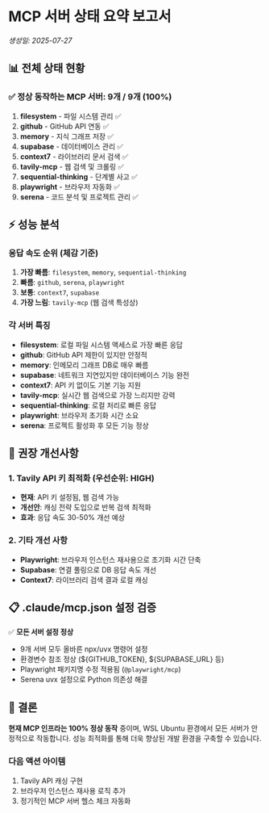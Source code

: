 # MCP 서버 상태 요약 보고서

_생성일: 2025-07-27_

## 📊 전체 상태 현황

### ✅ 정상 동작하는 MCP 서버: 9개 / 9개 (100%)

1. **filesystem** - 파일 시스템 관리 ✅
2. **github** - GitHub API 연동 ✅
3. **memory** - 지식 그래프 저장 ✅
4. **supabase** - 데이터베이스 관리 ✅
5. **context7** - 라이브러리 문서 검색 ✅
6. **tavily-mcp** - 웹 검색 및 크롤링 ✅
7. **sequential-thinking** - 단계별 사고 ✅
8. **playwright** - 브라우저 자동화 ✅
9. **serena** - 코드 분석 및 프로젝트 관리 ✅

## ⚡ 성능 분석

### 응답 속도 순위 (체감 기준)

1. **가장 빠름**: `filesystem`, `memory`, `sequential-thinking`
2. **빠름**: `github`, `serena`, `playwright`
3. **보통**: `context7`, `supabase`
4. **가장 느림**: `tavily-mcp` (웹 검색 특성상)

### 각 서버 특징

- **filesystem**: 로컬 파일 시스템 액세스로 가장 빠른 응답
- **github**: GitHub API 제한이 있지만 안정적
- **memory**: 인메모리 그래프 DB로 매우 빠름
- **supabase**: 네트워크 지연있지만 데이터베이스 기능 완전
- **context7**: API 키 없이도 기본 기능 지원
- **tavily-mcp**: 실시간 웹 검색으로 가장 느리지만 강력
- **sequential-thinking**: 로컬 처리로 빠른 응답
- **playwright**: 브라우저 초기화 시간 소요
- **serena**: 프로젝트 활성화 후 모든 기능 정상

## 🔧 권장 개선사항

### 1. Tavily API 키 최적화 (우선순위: HIGH)

- **현재**: API 키 설정됨, 웹 검색 가능
- **개선안**: 캐싱 전략 도입으로 반복 검색 최적화
- **효과**: 응답 속도 30-50% 개선 예상

### 2. 기타 개선 사항

- **Playwright**: 브라우저 인스턴스 재사용으로 초기화 시간 단축
- **Supabase**: 연결 풀링으로 DB 응답 속도 개선
- **Context7**: 라이브러리 검색 결과 로컬 캐싱

## 📋 .claude/mcp.json 설정 검증

✅ **모든 서버 설정 정상**

- 9개 서버 모두 올바른 npx/uvx 명령어 설정
- 환경변수 참조 정상 (${GITHUB_TOKEN}, ${SUPABASE_URL} 등)
- Playwright 패키지명 수정 적용됨 (`@playwright/mcp`)
- Serena uvx 설정으로 Python 의존성 해결

## 🎯 결론

**현재 MCP 인프라는 100% 정상 동작** 중이며, WSL Ubuntu 환경에서 모든 서버가 안정적으로 작동합니다. 성능 최적화를 통해 더욱 향상된 개발 환경을 구축할 수 있습니다.

### 다음 액션 아이템

1. Tavily API 캐싱 구현
2. 브라우저 인스턴스 재사용 로직 추가
3. 정기적인 MCP 서버 헬스 체크 자동화
